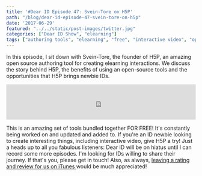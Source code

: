 ```yaml
---
title: '#Dear ID Episode 47: Svein-Tore on H5P'
path: "/blog/dear-id-episode-47-svein-tore-on-h5p"
date: '2017-06-29'
featured: "../../static/post-images/twitter.jpg"
categories: ["Dear ID Show", "elearning"]
tags: ["authoring tools", "elearning", "free", "interactive video", "open source"]
---
```


In this episode, I sit down with Svein-Tore, the founder of H5P, an amazing open source authoring tool for creating elearning interactions. We discuss the story behind H5P, the benefits of using an open-source tools and the opportunities that H5P brings newbie IDs.

<iframe src="https://simplecast.com/e/74665?style=medium-light" width="100%" height="94px" frameborder="0" scrolling="no" seamless=""></iframe>

This is an amazing set of tools bundled together FOR FREE! It's constantly being worked on and updated and added to. If you're an ID newbie looking to create interesting things, including interactive video, give H5P a try! Just a heads up to all you fabulous listeners: Dear ID will be on hiatus until I can record some more episodes. I'm looking for IDs willing to share their journey. If that's you, please get in touch! Also, as always, [leaving a rating and review for us on iTunes ](itms://itunes.apple.com/us/podcast/dear-instructional-designer/id1111995456?mt=2)would be much appreciated!
